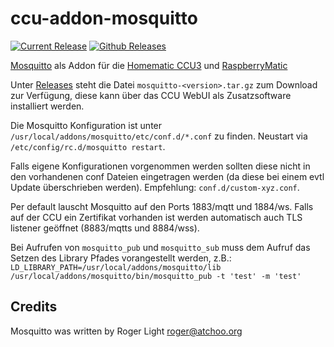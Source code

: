 # ccu-addon-mosquitto

[![Current Release](https://img.shields.io/github/release/hobbyquaker/ccu-addon-mosquitto.svg?colorB=4cc61e)](https://github.com/hobbyquaker/ccu-addon-mosquitto/releases/latest)
[![Github Releases](https://img.shields.io/github/downloads/hobbyquaker/ccu-addon-mosquitto/total.svg)](https://github.com/hobbyquaker/ccu-addon-mosquitto/releases)

[Mosquitto](https://mosquitto.org/) als Addon für die
[Homematic CCU3](https://www.eq-3.de/produkte/homematic/zentralen-und-gateways/smart-home-zentrale-ccu3.html) und 
[RaspberryMatic](https://github.com/jens-maus/RaspberryMatic)

Unter [Releases](https://github.com/hobbyquaker/ccu-addon-mosquitto/releases) steht die Datei 
`mosquitto-<version>.tar.gz` zum Download zur Verfügung, diese kann über das CCU WebUI als Zusatzsoftware installiert
werden.

Die Mosquitto Konfiguration ist unter `/usr/local/addons/mosquitto/etc/conf.d/*.conf` zu finden.
Neustart via `/etc/config/rc.d/mosquitto restart`.

Falls eigene Konfigurationen vorgenommen werden sollten diese nicht in den vorhandenen conf Dateien eingetragen werden
(da diese bei einem evtl Update überschrieben werden). Empfehlung: `conf.d/custom-xyz.conf`.

Per default lauscht Mosquitto auf den Ports 1883/mqtt und 1884/ws. Falls auf der CCU ein Zertifikat vorhanden ist 
werden automatisch auch TLS listener geöffnet (8883/mqtts und 8884/wss).

Bei Aufrufen von `mosquitto_pub` und `mosquitto_sub` muss dem Aufruf das Setzen des Library Pfades vorangestellt werden, z.B.: `LD_LIBRARY_PATH=/usr/local/addons/mosquitto/lib /usr/local/addons/mosquitto/bin/mosquitto_pub -t 'test' -m 'test'`


## Credits

Mosquitto was written by Roger Light <roger@atchoo.org>
